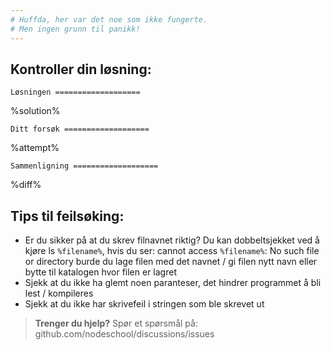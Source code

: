 ```yaml
---
# Huffda, her var det noe som ikke fungerte.
# Men ingen grunn til panikk!
---
```


## Kontroller din løsning:

`Løsningen
===================`

%solution%

`Ditt forsøk
===================`

%attempt%

`Sammenligning
===================`

%diff%

## Tips til feilsøking:
 * Er du sikker på at du skrev filnavnet riktig? Du kan dobbeltsjekket ved å kjøre ls `%filename%`, hvis du ser: cannot access `%filename%`: No such file or directory burde du lage filen med det navnet / gi filen nytt navn eller bytte til katalogen hvor filen er lagret
 * Sjekk at du ikke ha glemt noen paranteser, det hindrer programmet å bli lest / kompileres
 * Sjekk at du ikke har skrivefeil i stringen som ble skrevet ut

> **Trenger du hjelp?** Spør et spørsmål på: github.com/nodeschool/discussions/issues
